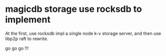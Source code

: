 # magicdb storage use rocksdb to implement

At the first, use rocksdb impl a single node k-v storage server, and then use libp2p raft to rewrite.

go go go !!!